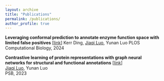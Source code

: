 ```yaml
---
layout: archive
title: "Publications"
permalink: /publications/
author_profile: true
---
```


<!-- {% if author.googlescholar %}
  You can also find my articles on <u><a href="{{author.googlescholar}}">my Google Scholar profile</a>.</u>
{% endif %}

{% include base_path %}

{% for post in site.publications reversed %}
  {% include archive-single.html %}
{% endfor %} -->
**Leveraging conformal prediction to annotate enzyme function space with limited false positives**
  [[link](https://doi.org/10.1371/journal.pcbi.1012135)]
Kerr Ding, <u>Jiaqi Luo</u>, Yunan Luo
PLOS Computational Biology, 2024

**Contrastive learning of protein representations with graph neural networks for structural and functional annotations**
 [[link](https://doi.org/10.1142/9789811270611_0011)]  
<u>Jiaqi Luo</u>, Yunan Luo  
PSB, 2023